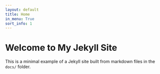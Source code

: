 ```yaml
---
layout: default
title: Home
in_menu: True
sort_info: 1
---
```


# Welcome to My Jekyll Site

This is a minimal example of a Jekyll site built from markdown files in the `docs/` folder.
